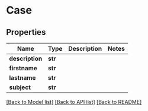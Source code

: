 # Case

## Properties
Name | Type | Description | Notes
------------ | ------------- | ------------- | -------------
**description** | **str** |  | 
**firstname** | **str** |  | 
**lastname** | **str** |  | 
**subject** | **str** |  | 

[[Back to Model list]](../README.md#documentation-for-models) [[Back to API list]](../README.md#documentation-for-api-endpoints) [[Back to README]](../README.md)


